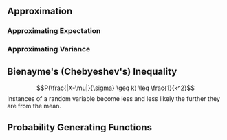 

## Approximation


### Approximating Expectation

### Approximating Variance



## Bienayme's (Chebyeshev's) Inequality

$$P(\frac{|X-\mu|}{\sigma} \geq k) \leq \frac{1}{k^2}$$
Instances of a random variable become less and less likely the further they are from the mean.



## Probability Generating Functions


